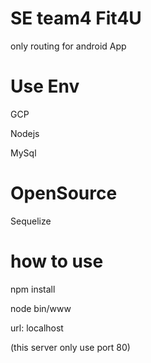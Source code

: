 # SE team4 Fit4U
only routing for android App 

# Use Env

GCP

Nodejs

MySql

# OpenSource

Sequelize

# how to use

npm install

node bin/www

url: localhost

(this server only use port 80)
